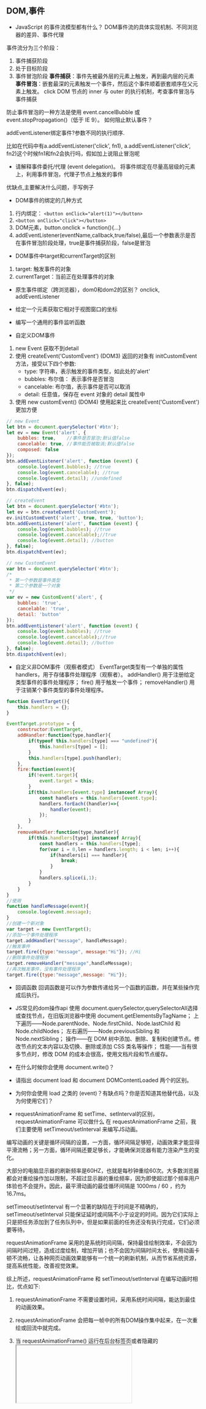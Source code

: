 ## DOM,事件
-  JavaScript 的事件流模型都有什么？
DOM事件流的具体实现机制、不同浏览器的差异、事件代理

事件流分为三个阶段：
1. 事件捕获阶段
2. 处于目标阶段
3. 事件冒泡阶段
**事件捕获**：事件先被最外层的元素上触发，再到最内层的元素
**事件冒泡**：嵌套最深的元素触发一个事件，然后这个事件顺着嵌套顺序在父元素上触发。
click DOM 节点的 inner 与 outer 的执行机制，考查事件冒泡与事件捕获

防止事件冒泡的一种方法是使用 event.cancelBubble 或 event.stopPropagation()（低于 IE 9）。
如何阻止默认事件？

addEventListener绑定事件?参数不同的执行顺序.

比如在代码中有a.addEventListener('click', fn1), a.addEventListener('click', fn2)这个时候fn1和fn2会执行吗，假如加上说阻止冒泡呢

- 请解释事件委托/代理 (event delegation)。
将事件绑定在尽量高层级的元素上，利用事件冒泡，代理子节点上触发的事件

优缺点,主要解决什么问题，手写例子

- DOM事件的绑定的几种方式
1. 行内绑定： `<button onClick="alert(1)"></button>`
2. `<button onClick="click"></button>`
3. DOM元素，button.onclick = function(){...}
4. addEventListener(eventName,callback,true/false),最后一个参数表示是否在事件冒泡阶段处理，true是事件捕获阶段，false是冒泡
- DOM事件中target和currentTarget的区别
1. target: 触发事件的对象
2. currentTarget：当前正在处理事件的对象

- 原生事件绑定（跨浏览器），dom0和dom2的区别？
onclick, addEventListener
- 给定一个元素获取它相对于视图窗口的坐标
- 编写一个通用的事件监听函数

- 自定义DOM事件
1. new Event
获取不到detail
2. 使用 createEvent('CustomEvent') (DOM3)
返回的对象有 initCustomEvent 方法，接受以下四个参数:
    - type: 字符串，表示触发的事件类型，如此处的'alert'
    - bubbles: 布尔值： 表示事件是否冒泡
    - cancelable: 布尔值，表示事件是否可以取消
    - detail: 任意值，保存在 event 对象的 detail 属性中
3. 使用 new customEvent() (DOM4)
使用起来比 createEvent('CustomEvent') 更加方便

```javascript
// new Event
let btn = document.querySelector('#btn');
let ev = new Event('alert', {
    bubbles: true,    //事件是否冒泡;默认值false
    cancelable: true, //事件能否被取消;默认值false
    composed: false
});
btn.addEventListener('alert', function (event) {
    console.log(event.bubbles); //true
    console.log(event.cancelable); //true
    console.log(event.detail); //undefined
}, false);
btn.dispatchEvent(ev);

// createEvent
let btn = document.querySelector('#btn');
let ev = btn.createEvent('CustomEvent');
ev.initCustomEvent('alert', true, true, 'button');
btn.addEventListener('alert', function (event) {
    console.log(event.bubbles); //true
    console.log(event.cancelable);//true
    console.log(event.detail); //button
}, false);
btn.dispatchEvent(ev);

// new CustomEvent
var btn = document.querySelector('#btn');
/*
 * 第一个参数是事件类型
 * 第二个参数是一个对象
 */
var ev = new CustomEvent('alert', {
    bubbles: 'true',
    cancelable: 'true',
    detail: 'button'
});
btn.addEventListener('alert', function (event) {
    console.log(event.bubbles); //true
    console.log(event.cancelable);//true
    console.log(event.detail); //button
}, false);
btn.dispatchEvent(ev);
```

- 自定义非DOM事件（观察者模式）
EventTarget类型有一个单独的属性handlers，用于存储事件处理程序（观察者）。
addHandler() 用于注册给定类型事件的事件处理程序；
fire() 用于触发一个事件；
removeHandler() 用于注销某个事件类型的事件处理程序。
```javascript
function EventTarget(){
    this.handlers = {};
}

EventTarget.prototype = {
    constructor:EventTarget,
    addHandler:function(type,handler){
        if(typeof this.handlers[type] === "undefined"){
            this.handlers[type] = [];
        }
        this.handlers[type].push(handler);
    },
    fire:function(event){
        if(!event.target){
            event.target = this;
        }
        if(this.handlers[event.type] instanceof Array){
            const handlers = this.handlers[event.type];
            handlers.forEach((handler)=>{
                handler(event);
            });
        }
    },
    removeHandler:function(type,handler){
        if(this.handlers[type] instanceof Array){
            const handlers = this.handlers[type];
            for(var i = 0,len = handlers.length; i < len; i++){
                if(handlers[i] === handler){
                    break;
                }
            }
            handlers.splice(i,1);
        }
    }
}
//使用
function handleMessage(event){
    console.log(event.message);
}
//创建一个新对象
var target = new EventTarget();
//添加一个事件处理程序
target.addHandler("message", handleMessage);
//触发事件
target.fire({type:"message", message:"Hi"}); //Hi
//删除事件处理程序
target.removeHandler("message",handleMessage);
//再次触发事件，没有事件处理程序
target.fire({type:"message",message: "Hi"});
```

- 回调函数
回调函数是可以作为参数传递给另一个函数的函数，并在某些操作完成后执行。
- JS常见的dom操作api
使用 document.querySelector,querySelectorAll选择或查找节点，在旧版浏览器中使用 document.getElementsByTagName；
上下遍历——Node.parentNode、Node.firstChild、Node.lastChild 和 Node.childNodes；
左右遍历——Node.previousSibling 和 Node.nextSibling；
操作——在 DOM 树中添加、删除、复制和创建节点。修改节点的文本内容以及切换、删除或添加 CSS 类名等操作；
性能——当有很多节点时，修改 DOM 的成本会很高，使用文档片段和节点缓存。

- 在什么时候你会使用 document.write()？
- 请指出 document load 和 document DOMContentLoaded 两个的区别。
- 为何你会使用 load 之类的 (event)？有缺点吗？你是否知道其他替代品，以及为何使用它们？

- requestAnimationFrame 和 setTime、setInterval的区别，requestAnimationFrame 可以做什么
在 requestAnimationFrame 之前，我们主要使用 setTimeout/setInterval 来编写JS动画。

编写动画的关键是循环间隔的设置，一方面，循环间隔足够短，动画效果才能显得平滑流畅；另一方面，循环间隔还要足够长，才能确保浏览器有能力渲染产生的变化。

大部分的电脑显示器的刷新频率是60HZ，也就是每秒钟重绘60次。大多数浏览器都会对重绘操作加以限制，不超过显示器的重绘频率，因为即使超过那个频率用户体验也不会提升。因此，最平滑动画的最佳循环间隔是 1000ms / 60 ，约为16.7ms。

setTimeout/setInterval 有一个显著的缺陷在于时间是不精确的，setTimeout/setInterval 只能保证延时或间隔不小于设定的时间。因为它们实际上只是把任务添加到了任务队列中，但是如果前面的任务还没有执行完成，它们必须要等待。

requestAnimationFrame 采用的是系统时间间隔，保持最佳绘制效率，不会因为间隔时间过短，造成过度绘制，增加开销；也不会因为间隔时间太长，使用动画卡顿不流畅，让各种网页动画效果能够有一个统一的刷新机制，从而节省系统资源，提高系统性能，改善视觉效果。

综上所述，requestAnimationFrame 和 setTimeout/setInterval 在编写动画时相比，优点如下:

1. requestAnimationFrame 不需要设置时间，采用系统时间间隔，能达到最佳的动画效果。
2. requestAnimationFrame 会把每一帧中的所有DOM操作集中起来，在一次重绘或回流中就完成。
3. 当 requestAnimationFrame() 运行在后台标签页或者隐藏的 <iframe> 里时，requestAnimationFrame() 会被暂停调用以提升性能和电池寿命（大多数浏览器中）。

16. "attribute" 和 "property" 的区别是什么？

property是DOM中的属性，是JavaScript里的对象；是这个DOM元素作为对象，其附加的内容，例如childNodes、firstChild等。

attribute是HTML标签上的特性，它的值只能够是字符串；dom节点自带的属性，如id、class、title、align等。HTML标签中定义的属性和值会保存该DOM对象的attributes属性里面；


JS常见的dom操作api

表单可以跨域吗

4. 手指点击可以触控的屏幕时，是什么事件？如何在 JavaScript 中检测触摸事件？

你是否不看好检测设备对触摸事件的支持？如果是，为什么？比较触摸事件和点击事件。

当设备同时支持触摸和鼠标事件时，你认为这些事件的正确事件顺序是什么或应该是什么？

知道如何遍历和操作 DOM 非常重要，在不使用第三方库的情况下，你需要知道如何执行以下这些操作：

使用 document.querySelector 选择或查找节点，在旧版浏览器中使用 document.getElementsByTagName；
querySelectAll和ByClassName所获取元素的区别?如何绑定事件?
上下遍历——Node.parentNode、Node.firstChild、Node.lastChild 和 Node.childNodes；
左右遍历——Node.previousSibling 和 Node.nextSibling；
操作——在 DOM 树中添加、删除、复制和创建节点。你应该了解如何修改节点的文本内容以及切换、删除或添加 CSS 类名等操作；

性能——当有很多节点时，修改 DOM 的成本会很高，如何使用文档片段和节点缓存。

2. 浏览器提供的浏览器对象模型 ( BOM)提供的所有全局 API、浏览器差异、兼容性
1. 浏览器提供的符合 W3C标准的 DOM操作 API、浏览器差异、兼容性
3. 大量 DOM操作、海量数据的性能优化(合并操作、 Diff、 requestAnimationFrame等)
4. 浏览器海量数据存储、操作性能优化

offsetTop和scrollTop和scrollHeight分别代表什么

getComputedStyle用法?

简述 requestAnimationFrame 和 requestIdleCallback 的作用

请解释 CSS 动画和 JavaScript 动画的优缺点。
